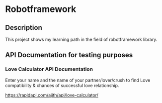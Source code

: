 # Robotframework

## Description

This project shows my learning path in the field of robotframework library. 

## API Documentation for testing purposes 

### Love Calculator API Documentation

Enter your name and the name of your partner/lover/crush to find Love compatibility & chances of successful love relationship.

https://rapidapi.com/ajith/api/love-calculator/
